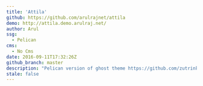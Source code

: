 ```yaml
---
title: 'Attila'
github: https://github.com/arulrajnet/attila
demo: http://attila.demo.arulraj.net/
author: Arul
ssg:
  - Pelican
cms:
  - No Cms
date: 2016-09-11T17:32:26Z
github_branch: master
description: "Pelican version of ghost theme https://github.com/zutrinken/attila"
stale: false
---
```

